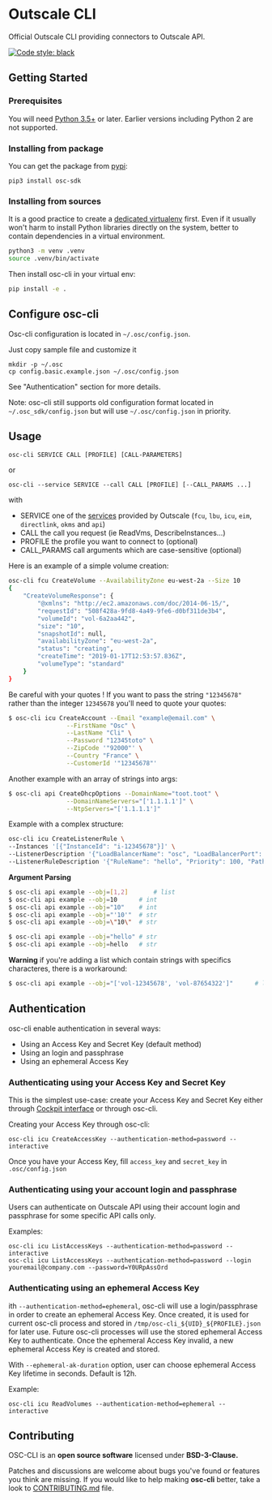 # Outscale CLI

Official Outscale CLI providing connectors to Outscale API.

[![Code style: black](https://img.shields.io/badge/code%20style-black-000000.svg)](https://github.com/psf/black)

## Getting Started

### Prerequisites

You will need [Python 3.5+](https://www.python.org/) or later. Earlier versions including Python 2 are not supported.

### Installing from package

You can get the package from [pypi](https://pypi.org/project/osc-sdk/):
```
pip3 install osc-sdk
```

### Installing from sources

It is a good practice to create a [dedicated virtualenv](https://virtualenv.pypa.io/en/latest/) first. Even if it usually won't harm to install Python libraries directly on the system, better to contain dependencies in a virtual environment.

```bash
python3 -m venv .venv
source .venv/bin/activate
```

Then install osc-cli in your virtual env:
```bash
pip install -e .
```

## Configure osc-cli

Osc-cli configuration is located in `~/.osc/config.json`.

Just copy sample file and customize it
```
mkdir -p ~/.osc
cp config.basic.example.json ~/.osc/config.json
```

See "Authentication" section for more details.

Note: osc-cli still supports old configuration format located in `~/.osc_sdk/config.json` but will use `~/.osc/config.json` in priority.

## Usage

```
osc-cli SERVICE CALL [PROFILE] [CALL-PARAMETERS]
```
or
```
osc-cli --service SERVICE --call CALL [PROFILE] [--CALL_PARAMS ...]
```
with
* SERVICE one of the [services](http://docs.outscale.com) provided by Outscale (`fcu`, `lbu`, `icu`, `eim`, `directlink`, `okms` and `api`)
* CALL the call you request (ie ReadVms, DescribeInstances...)
* PROFILE the profile you want to connect to (optional)
* CALL_PARAMS call arguments which are case-sensitive (optional)


Here is an example of a simple volume creation:
```bash
osc-cli fcu CreateVolume --AvailabilityZone eu-west-2a --Size 10
{
    "CreateVolumeResponse": {
        "@xmlns": "http://ec2.amazonaws.com/doc/2014-06-15/",
        "requestId": "508f428a-9fd8-4a49-9fe6-d0bf311de3b4",
        "volumeId": "vol-6a2aa442",
        "size": "10",
        "snapshotId": null,
        "availabilityZone": "eu-west-2a",
        "status": "creating",
        "createTime": "2019-01-17T12:53:57.836Z",
        "volumeType": "standard"
    }
}
```

Be careful with your quotes ! If you want to pass the string `"12345678"` rather than the integer `12345678` you'll need to quote your quotes:
```bash
$ osc-cli icu CreateAccount --Email "example@email.com" \
			    --FirstName "Osc" \
			    --LastName "Cli" \
			    --Password "12345toto" \
			    --ZipCode '"92000"' \
			    --Country "France" \
			    --CustomerId '"12345678"'
```

Another example with an array of strings into args:
```bash
$ osc-cli api CreateDhcpOptions --DomainName="toot.toot" \
				--DomainNameServers="['1.1.1.1']" \
				--NtpServers="['1.1.1.1']"
```

Example with a complex structure:
```bash
osc-cli icu CreateListenerRule \
--Instances '[{"InstanceId": "i-12345678"}]' \
--ListenerDescription '{"LoadBalancerName": "osc", "LoadBalancerPort": 80}'
--ListenerRuleDescription '{"RuleName": "hello", "Priority": 100, "PathPattern": "/"}'
```

**Argument Parsing**
```bash
$ osc-cli api example --obj=[1,2]    	# list
$ osc-cli api example --obj=10		# int
$ osc-cli api example --obj="10"	# int
$ osc-cli api example --obj="'10'"	# str
$ osc-cli api example --obj=\"10\"	# str

$ osc-cli api example --obj="hello"	# str
$ osc-cli api example --obj=hello	# str
```
**Warning** if you're adding a list which contain strings with specifics characteres, there is a workaround:
```bash
$ osc-cli api example --obj="['vol-12345678', 'vol-87654322']"    	# list
```

## Authentication

osc-cli enable authentication in several ways:
- Using an Access Key and Secret Key (default method)
- Using an login and passphrase
- Using an ephemeral Access Key

### Authenticating using your Access Key and Secret Key

This is the simplest use-case: create your Access Key and Secret Key either through [Cockpit interface](https://cockpit.outscale.com/) or through osc-cli.

Creating your Access Key through osc-cli:
```
osc-cli icu CreateAccessKey --authentication-method=password --interactive
```

Once you have your Access Key, fill `access_key` and `secret_key` in `.osc/config.json`

### Authenticating using your account login and passphrase

Users can authenticate on Outscale API using their account login and passphrase for some specific API calls only.

Examples:
```
osc-cli icu ListAccessKeys --authentication-method=password --interactive
osc-cli icu ListAccessKeys --authentication-method=password --login youremail@company.com --password=Y0URpAssOrd
```

### Authenticating using an ephemeral Access Key

ith `--authentication-method=ephemeral`, osc-cli will use a login/passphrase in order to create an ephemeral Access Key.
Once created, it is used for current osc-cli process and stored in `/tmp/osc-cli_${UID}_${PROFILE}.json` for later use.
Future osc-cli processes will use the stored ephemeral Access Key to authenticate.
Once the ephemeral Access Key invalid, a new ephemeral Access Key is created and stored.

With `--ephemeral-ak-duration` option, user can choose ephemeral Access Key lifetime in seconds. Default is 12h.

Example:
```
osc-cli icu ReadVolumes --authentication-method=ephemeral --interactive
```

## Contributing
OSC-CLI is an **open source software** licensed under **BSD-3-Clause.**

Patches and discussions are welcome about bugs you've found or features you think are missing. If you would like to help making **osc-cli** better, take a look to [CONTRIBUTING.md](https://github.com/outscale/osc-cli/blob/master/CONTRIBUTING.md) file.
